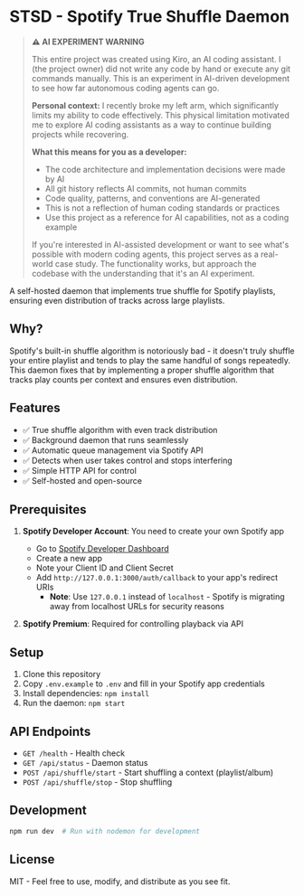 # STSD - Spotify True Shuffle Daemon

> **⚠️ AI EXPERIMENT WARNING**
> 
> This entire project was created using Kiro, an AI coding assistant. I (the project owner) did not write any code by hand or execute any git commands manually. This is an experiment in AI-driven development to see how far autonomous coding agents can go.
> 
> **Personal context:** I recently broke my left arm, which significantly limits my ability to code effectively. This physical limitation motivated me to explore AI coding assistants as a way to continue building projects while recovering.
> 
> **What this means for you as a developer:**
> - The code architecture and implementation decisions were made by AI
> - All git history reflects AI commits, not human commits
> - Code quality, patterns, and conventions are AI-generated
> - This is not a reflection of human coding standards or practices
> - Use this project as a reference for AI capabilities, not as a coding example
> 
> If you're interested in AI-assisted development or want to see what's possible with modern coding agents, this project serves as a real-world case study. The functionality works, but approach the codebase with the understanding that it's an AI experiment.

A self-hosted daemon that implements true shuffle for Spotify playlists, ensuring even distribution of tracks across large playlists.

## Why?

Spotify's built-in shuffle algorithm is notoriously bad - it doesn't truly shuffle your entire playlist and tends to play the same handful of songs repeatedly. This daemon fixes that by implementing a proper shuffle algorithm that tracks play counts per context and ensures even distribution.

## Features

- ✅ True shuffle algorithm with even track distribution
- ✅ Background daemon that runs seamlessly
- ✅ Automatic queue management via Spotify API
- ✅ Detects when user takes control and stops interfering
- ✅ Simple HTTP API for control
- ✅ Self-hosted and open-source


## Prerequisites

1. **Spotify Developer Account**: You need to create your own Spotify app
   - Go to [Spotify Developer Dashboard](https://developer.spotify.com/dashboard)
   - Create a new app
   - Note your Client ID and Client Secret
   - Add `http://127.0.0.1:3000/auth/callback` to your app's redirect URIs
     - **Note**: Use `127.0.0.1` instead of `localhost` - Spotify is migrating away from localhost URLs for security reasons

2. **Spotify Premium**: Required for controlling playback via API

## Setup

1. Clone this repository
2. Copy `.env.example` to `.env` and fill in your Spotify app credentials
3. Install dependencies: `npm install`
4. Run the daemon: `npm start`



## API Endpoints

- `GET /health` - Health check
- `GET /api/status` - Daemon status
- `POST /api/shuffle/start` - Start shuffling a context (playlist/album)
- `POST /api/shuffle/stop` - Stop shuffling

## Development

```bash
npm run dev  # Run with nodemon for development
```

## License

MIT - Feel free to use, modify, and distribute as you see fit.